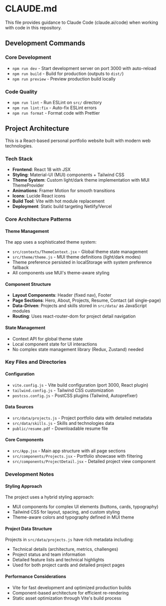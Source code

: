 # CLAUDE.md

This file provides guidance to Claude Code (claude.ai/code) when working with code in this repository.

## Development Commands

### Core Development
- `npm run dev` - Start development server on port 3000 with auto-reload
- `npm run build` - Build for production (outputs to `dist/`)
- `npm run preview` - Preview production build locally

### Code Quality
- `npm run lint` - Run ESLint on `src/` directory
- `npm run lint:fix` - Auto-fix ESLint errors
- `npm run format` - Format code with Prettier

## Project Architecture

This is a React-based personal portfolio website built with modern web technologies.

### Tech Stack
- **Frontend**: React 18 with JSX
- **Styling**: Material-UI (MUI) components + Tailwind CSS
- **Theme System**: Custom light/dark theme implementation with MUI ThemeProvider
- **Animations**: Framer Motion for smooth transitions
- **Icons**: Lucide React icons
- **Build Tool**: Vite with hot module replacement
- **Deployment**: Static build targeting Netlify/Vercel

### Core Architecture Patterns

#### Theme Management
The app uses a sophisticated theme system:
- `src/contexts/ThemeContext.jsx` - Global theme state management
- `src/theme/theme.js` - MUI theme definitions (light/dark modes)
- Theme preference persisted in localStorage with system preference fallback
- All components use MUI's theme-aware styling

#### Component Structure
- **Layout Components**: Header (fixed nav), Footer
- **Page Sections**: Hero, About, Projects, Resume, Contact (all single-page)
- **Data-Driven**: Projects and skills stored in `src/data/` as JavaScript modules
- **Routing**: Uses react-router-dom for project detail navigation

#### State Management
- Context API for global theme state
- Local component state for UI interactions
- No complex state management library (Redux, Zustand) needed

### Key Files and Directories

#### Configuration
- `vite.config.js` - Vite build configuration (port 3000, React plugin)
- `tailwind.config.js` - Tailwind CSS customization
- `postcss.config.js` - PostCSS plugins (Tailwind, Autoprefixer)

#### Data Sources
- `src/data/projects.js` - Project portfolio data with detailed metadata
- `src/data/skills.js` - Skills and technologies data
- `public/resume.pdf` - Downloadable resume file

#### Core Components
- `src/App.jsx` - Main app structure with all page sections
- `src/components/Projects.jsx` - Portfolio showcase with filtering
- `src/components/ProjectDetail.jsx` - Detailed project view component

### Development Notes

#### Styling Approach
The project uses a hybrid styling approach:
- MUI components for complex UI elements (buttons, cards, typography)
- Tailwind CSS for layout, spacing, and custom styling
- Theme-aware colors and typography defined in MUI theme

#### Project Data Structure
Projects in `src/data/projects.js` have rich metadata including:
- Technical details (architecture, metrics, challenges)
- Project status and team information
- Detailed feature lists and technical highlights
- Used for both project cards and detailed project pages

#### Performance Considerations
- Vite for fast development and optimized production builds
- Component-based architecture for efficient re-rendering
- Static asset optimization through Vite's build process